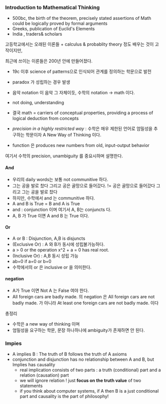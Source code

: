 ### Introduction to Mathematical Thinking

* 500bc, the birth of the theorem, precisely stated assertions of Math could be logically proved by formal arguments
* Greeks, publication of Euclid's Elements
* India , traders& scholars
 
 고등학교에서는 오래된 이론들 +  calculus & probablity theory 정도 배우는 것이 고작이지만,
 
 최근에 쓰이는 이론들은 200년 안에 만들어졌다.
 
 * 19c  이후 science of patterns으로 인식되어 관계를 정의하는 학문으로 발전 
 * paradox 가 성립하는 경우 발생
 * 음악 notation 이 음악 그 자체이듯, 수학의  notation -> math  이다.
 * not doing, understanding
 
 * 결국 math = carriers of conceptual properties, providing a process of logical deduction from concepts
 * *precision in a highly restricted way* : 수학은 매우 제한된 언어로 엄밀성을 추구하는 학문이자  A New Way of Thinking 이다.
 *  function 은  produces new numbers from old, input-output behavior 
 
 여기서 수학의 precision, unambiguity 를 중요시하며 설명한다.
 
 #### And 
 * 우리의 daily words는 보통  not communitive 하다.
  * 그는 공을 발로 찼다 그리고 공은 골망으로 들어갔다. != 공은 골망으로 들어갔다 그리고 그는 공을 발로 찼다 
 * 하지만, 수학에서  and 는  communitive 하다.
  * A and B is True = B and A is True
 * and : conjunction 이며 여기서 A, B는  conjuncts 다.
 * A, B 가  True 이면  A and B 는 True 이다.
 
 #### Or
 * A or B : Disjunction, A,B is disjuncts
 *  (Exclusive Or) : A 와 B가 동시에 성립불가능하다. 
  * a > 0 or the operation x^2 + a = 0 has real root.
 * (Inclusive Or) :  A,B 동시 성립 가능
  * ab=0 if a=0 or b=0
  * 수학에서의  or 은  inclusive or 을 의미한다.
  
#### negation
* A가  True 이면  Not A 는 False 여야 한다.
* All foreign cars are badly made. 의 negation 은  All foreign cars are not badly made. 가 아니라  At least one foreign cars are not badly made. 이다

총정리
* 수학은 a new way of thinking 이며
* 엄밀성을 요구하는 학문, 문장 하나하나에 ambiguity가 존재하면 안 된다.


### Impies
* A implies B : The truth of B follows the truth of A axioms
* conjunction and disjunction has no relationship between A and B, but Implies has causality
    - real implication consists of two parts : a truth (conditional) part and a relation (causation) part
    - we will ignore relation ! just **focus on the truth value** of two statements
    - if you think about computer systems, if A then B is a just conditional part and causality is the part of philosophy!
 
 
